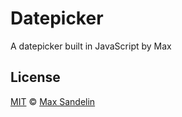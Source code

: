 # Datepicker
A datepicker built in JavaScript by Max

## License
[MIT](LICENSE.md) © [Max Sandelin](https://github.com/themaxsandelin)
